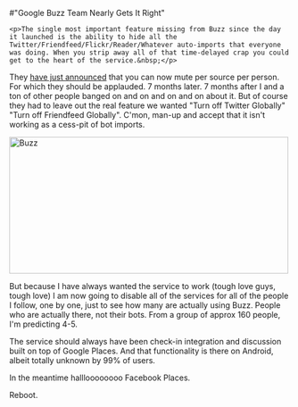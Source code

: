 #"Google Buzz Team Nearly Gets It Right"


    <p>The single most important feature missing from Buzz since the day it launched is the ability to hide all the Twitter/Friendfeed/Flickr/Reader/Whatever auto-imports that everyone was doing. When you strip away all of that time-delayed crap you could get to the heart of the service.&nbsp;</p>
<p>They <a href="http://www.google.com/buzz/googlebuzz/eaCpwkgqPiu/Mute-posts-by-source-Some-of-us-would-rather-keep">have just announced</a> that you can now mute per source per person. For which they should be applauded. 7 months later. 7 months after I and a ton of other people banged on and on and on and on about it. But of course they had to leave out the real feature we wanted "Turn off Twitter Globally" "Turn off Friendfeed Globally". C'mon, man-up and accept that it isn't working as a cess-pit of bot imports.</p>
<p><div class='p_embed p_image_embed'>
<a href="http://getfile9.posterous.com/getfile/files.posterous.com/temp-2010-09-16/tcHfHopJepmzDouaHrAJzFtkAweokGEkvvIFdstjandrJAGyFedFHaghhbte/buzz.png.scaled1000.png"><img alt="Buzz" height="245" src="http://getfile2.posterous.com/getfile/files.posterous.com/temp-2010-09-16/tcHfHopJepmzDouaHrAJzFtkAweokGEkvvIFdstjandrJAGyFedFHaghhbte/buzz.png.scaled500.png" width="500" /></a>
</div>
</p>
<p>But because I have always wanted the service to work (tough love guys, tough love) I am now going to disable all of the services for all of the people I follow, one by one, just to see how many are actually using Buzz. People who are actually there, not their bots. From a group of approx 160 people, I'm predicting 4-5.</p>
<p>The service should always have been check-in integration and discussion built on top of Google Places. And that functionality is there on Android, albeit totally unknown by 99% of users.</p>
<p>In the meantime hallloooooooo Facebook Places.</p>
<p>Reboot.</p>
<p>&nbsp;</p>
  